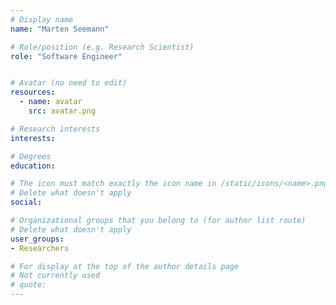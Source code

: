 ```yaml
---
# Display name
name: "Marten Seemann"

# Role/position (e.g. Research Scientist)
role: "Software Engineer"


# Avatar (no need to edit)
resources:
  - name: avatar
    src: avatar.png

# Research interests
interests:

# Degrees
education:

# The icon must match exactly the icon name in /static/icons/<name>.png
# Delete what doesn't apply
social:

# Organizational groups that you belong to (for author list route)
# Delete what doesn't apply
user_groups:
- Researchers

# For display at the top of the author details page
# Not currently used
# quote:
---
```

